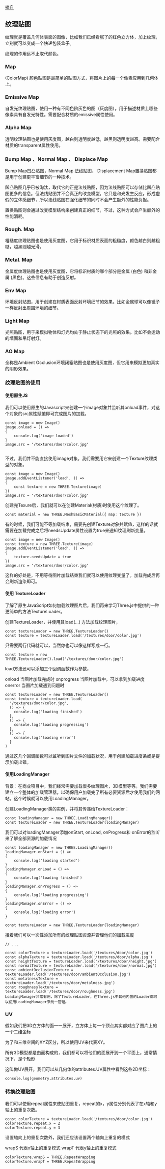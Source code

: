 [摘自](https://mp.weixin.qq.com/s?__biz=Mzg3MTUyNzQzNg==&mid=2247489071&idx=1&sn=22300e691f1f32474defc91dc1cee274&chksm=cefc734cf98bfa5a830394b9ad6810528cf25dba2c07132036c5d4c999529e98c83e3548d847&cur_album_id=2405559566127480834&scene=189#wechat_redirect)
## 纹理贴图
纹理就是覆盖几何体表面的图像，比如我们已经看腻了的红色立方体，加上纹理，立刻就可以变成一个快递包装盒子。

纹理的作用远不止取代颜色。

### Map 
(ColorMap) 颜色贴图是最简单的贴图方式，将图片上的每一个像素应用到几何体上。

### Emissive Map
自发光纹理贴图，使用一种有不同色阶灰色的图（灰度图），用于描述材质上哪些像素具有自发光特性。需要配合材质的emissive属性使用。

### Alpha Map
透明纹理贴图也是使用灰度图，越白则透明度越低，越黑则透明度越高。需要配合材质的transparent属性使用。

### Bump Map 、Normal Map 、 Displace Map
Bump Map凹凸贴图，Normal Map 法线贴图， Displacement Map置换贴图都是用于创建更丰富细节的一种技术。

凹凸贴图几乎已被淘汰，取代它的正是法线贴图，因为法线贴图可以存储比凹凸贴图更多的信息。但法线贴图并不会真正的改变模型，它只是和光发生反应，形成虚假的立体感细节，所以法线贴图在强化细节的同时不会产生额外的性能负担。

置换贴图则会通过改变模型结构来创建真正的细节，不过，这种方式会产生额外的性能消耗。

### Rough. Map
粗糙度纹理贴图也是使用灰度图，它用于标识材质表面的粗糙度，颜色越白则越粗糙，越黑则越光滑。

### Metal. Map
金属度纹理贴图也是使用灰度图，它将标识材质的哪个部分是金属 (白色) 和非金属 (黑色)。这些信息有助于创造反射。

### Env Map
环境反射贴图，用于创建在材质表面反射环境细节的效果。比如金属球可以像镜子一样反射出周围环境的细节。

### Light Map
光照贴图，用于来模拟物体和灯光均处于静止状态下的光照的效果。比如不会运动的墙面和吊灯射灯。

### AO Map 
全称是Ambient Occlusion环境闭塞贴图也是使用灰度图，但它用来模拟更加真实的阴影效果。

### 纹理贴图的使用
#### 使用原生JS
我们可以使用原生的Javascript来创建一个image对象并监听其onload事件，对这个对象的src属性赋值即可完成图片的加载。

````
const image = new Image()
image.onload = () =>
{
    console.log('image loaded')
}
image.src = '/textures/door/color.jpg'


````
不过，我们并不能直接使用image对象。我们需要用它来创建一个Texture纹理类型的对象。
````
const image = new Image()
image.addEventListener('load', () =>
{
    const texture = new THREE.Texture(image)
})
image.src = '/textures/door/color.jpg'
````
创建完Texure后，我们就可以在创建Material(材质)时使用这个纹理了。
````
const material = new THREE.MeshBasicMaterial({ map: texture })
````
有的时候，我们可能不等加载结束，需要先创建Texture对象并赋值，这样的话就需要在加载完成之后将needsUpdate属性设置为true来通知纹理刷新变量。
````
const image = new Image()
const texture = new THREE.Texture(image)
image.addEventListener('load', () =>
{
    texture.needsUpdate = true
})
image.src = '/textures/door/color.jpg'
````
这样的好处是，不用等待图片加载结束我们就可以使用纹理变量了，加载完成后再会刷新渲染即可。

#### 使用 TextureLoader
了解了原生JavaScript如何加载纹理图片后，我们再来学习Three.js中提供的一种更简单的方法TextureLoader。

创建TextureLoader，并使用其load(...) 方法加载纹理图片，
````
const textureLoader = new THREE.TextureLoader()
const texture = textureLoader.load('/textures/door/color.jpg')
````
只需要两行代码就可以，当然你也可以像这样写成一行。
````
const texture = new THREE.TextureLoader().load('/textures/door/color.jpg')
````
load方法还可以添加三个回调函数作为参数，

onload 当图片加载完成时
onprogress 当图片加载中，可以拿到加载进度
onerror 当图片加载遇到问题时
````
const textureLoader = new THREE.TextureLoader()
const texture = textureLoader.load(
  '/textures/door/color.jpg',
  () => {
    console.log('loading finished')
  },
  () => {
    console.log('loading progressing')
  },
  () => {
    console.log('loading error')
  }
)
````
通过这几个回调函数可以监听到图片文件的加载状况，用于创建加载进度条或是提示加载出错。

#### 使用LoadingManager
背景：在商业项目中，我们经常需要加载很多纹理图片，3D模型等等。我们需要建立一个整体的加载管理器，以确保用户加载完了所有必要资源后才使用我们的网站。这个时候就可以使用LoadingManager。

创建LoadingManager类的实例，并将其传递给TextureLoader：
````
const loadingManager = new THREE.LoadingManager()
const textureLoader = new THREE.TextureLoader(loadingManager)

````
我们可以对loadingManager添加onStart, onLoad, onProgress和  onError的监听来了解全部资源的加载情况
````
const loadingManager = new THREE.LoadingManager()
loadingManager.onStart = () =>
{
    console.log('loading started')
}
loadingManager.onLoad = () =>
{
    console.log('loading finished')
}
loadingManager.onProgress = () =>
{
    console.log('loading progressing')
}
loadingManager.onError = () =>
{
    console.log('loading error')
}

const textureLoader = new THREE.TextureLoader(loadingManager)

````
接着我们可以一次性添加所有的纹理贴图资源并管理他们的加载进度
````
// ...

const colorTexture = textureLoader.load('/textures/door/color.jpg')
const alphaTexture = textureLoader.load('/textures/door/alpha.jpg')
const heightTexture = textureLoader.load('/textures/door/height.jpg')
const normalTexture = textureLoader.load('/textures/door/normal.jpg')
const ambientOcclusionTexture = textureLoader.load('/textures/door/ambientOcclusion.jpg')
const metalnessTexture = textureLoader.load('/textures/door/metalness.jpg')
const roughnessTexture = textureLoader.load('/textures/door/roughness.jpg')
LoadingManager非常有用，除了TextureLoader，在Three.js中其他内置的Loader都可以使用LoadingManager来统一管理。

````

### UV
假如我们把3D立方体的面一一展开，立方体上每一个顶点其实都对应了图片上的一个二维坐标

为了和三维空间的XYZ区分，所以使用UV来代表XY。

所有3D模型都是由面构成的，我们都可以将他们的面展开到一个平面上，通常情况下，是个矩形

这叫做UV展开。我们可以从几何体的attributes.UV属性中看到这些2D坐标：
```
console.log(geometry.attributes.uv)
```

### 转换纹理贴图
我们可以使用repeat属性来使贴图重复，repeat的x，y属性分别代表了在x轴和y轴上的重复次数。
````
const colorTexture = textureLoader.load('/textures/door/color.jpg')
colorTexture.repeat.x = 2
colorTexture.repeat.y = 3

````
设置轴向上的重复次数外，我们还应该设置两个轴向上重复的模式

wrapS 代表x轴上的重复模式
wrapT 代表y轴上的重复模式
````
colorTexture.wrapS = THREE.RepeatWrapping
colorTexture.wrapT = THREE.RepeatWrapping

````








